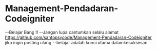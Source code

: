 # Management-Pendadaran-Codeigniter
--Belajar Bang !!
--Jangan lupa cantumkan selalu alamat https://github.com/santopsycode/Management-Pendadaran-Codeigniter jika ingin posting ulang
--belajar adalah kunci utama dalamkesuksesan
